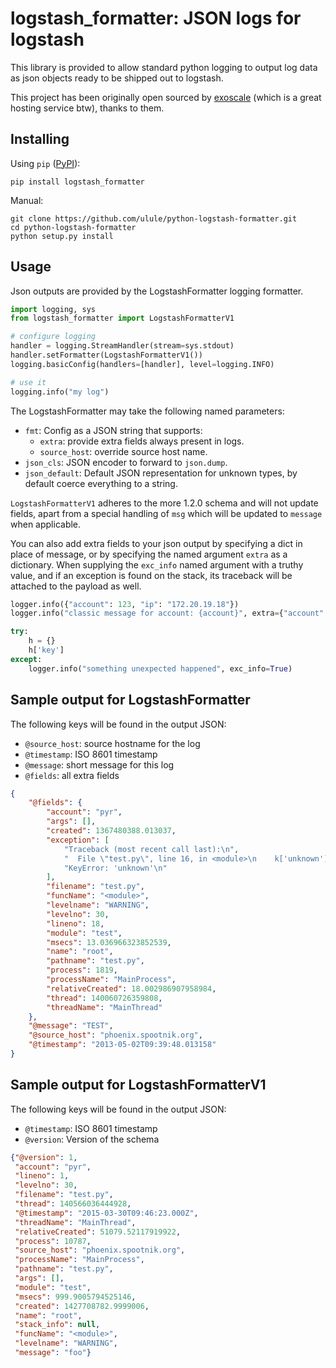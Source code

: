 # logstash_formatter: JSON logs for logstash
This library is provided to allow standard python logging to output log data
as json objects ready to be shipped out to logstash.

This project has been originally open sourced by [exoscale](https://www.exoscale.ch/) (which is a great hosting service btw),
thanks to them.

## Installing
Using `pip` ([PyPI](https://pypi.python.org/pypi/logstash_formatter)):
~~~
pip install logstash_formatter
~~~

Manual:
~~~
git clone https://github.com/ulule/python-logstash-formatter.git
cd python-logstash-formatter
python setup.py install
~~~

## Usage
Json outputs are provided by the LogstashFormatter logging formatter.
~~~python
import logging, sys
from logstash_formatter import LogstashFormatterV1

# configure logging
handler = logging.StreamHandler(stream=sys.stdout)
handler.setFormatter(LogstashFormatterV1())
logging.basicConfig(handlers=[handler], level=logging.INFO)

# use it
logging.info("my log")
~~~

The LogstashFormatter may take the following named parameters:
* `fmt`: Config as a JSON string that supports:
  * `extra`: provide extra fields always present in logs.
  * `source_host`: override source host name.
* `json_cls`: JSON encoder to forward to `json.dump`.
* `json_default`: Default JSON representation for unknown types,
  by default coerce everything to a string.

`LogstashFormatterV1` adheres to the more 1.2.0 schema and will not update
fields, apart from a special handling of `msg` which will be updated to
`message` when applicable.

You can also add extra fields to your json output by specifying a dict in place of message, or by specifying
the named argument `extra` as a dictionary. When supplying the `exc_info` named argument with a truthy value,
and if an exception is found on the stack, its traceback will be attached to the payload as well.

~~~python
logger.info({"account": 123, "ip": "172.20.19.18"})
logger.info("classic message for account: {account}", extra={"account": account})

try:
    h = {}
    h['key']
except:
    logger.info("something unexpected happened", exc_info=True)
~~~

## Sample output for LogstashFormatter
The following keys will be found in the output JSON:
* `@source_host`: source hostname for the log
* `@timestamp`: ISO 8601 timestamp
* `@message`: short message for this log
* `@fields`: all extra fields

~~~json
{
    "@fields": {
        "account": "pyr",
        "args": [],
        "created": 1367480388.013037,
        "exception": [
            "Traceback (most recent call last):\n",
            "  File \"test.py\", line 16, in <module>\n    k['unknown']\n",
            "KeyError: 'unknown'\n"
        ],
        "filename": "test.py",
        "funcName": "<module>",
        "levelname": "WARNING",
        "levelno": 30,
        "lineno": 18,
        "module": "test",
        "msecs": 13.036966323852539,
        "name": "root",
        "pathname": "test.py",
        "process": 1819,
        "processName": "MainProcess",
        "relativeCreated": 18.002986907958984,
        "thread": 140060726359808,
        "threadName": "MainThread"
    },
    "@message": "TEST",
    "@source_host": "phoenix.spootnik.org",
    "@timestamp": "2013-05-02T09:39:48.013158"
}
~~~

## Sample output for LogstashFormatterV1
The following keys will be found in the output JSON:
* `@timestamp`: ISO 8601 timestamp
* `@version`: Version of the schema

~~~json
{"@version": 1,
 "account": "pyr",
 "lineno": 1,
 "levelno": 30,
 "filename": "test.py",
 "thread": 140566036444928,
 "@timestamp": "2015-03-30T09:46:23.000Z",
 "threadName": "MainThread",
 "relativeCreated": 51079.52117919922,
 "process": 10787,
 "source_host": "phoenix.spootnik.org",
 "processName": "MainProcess",
 "pathname": "test.py",
 "args": [],
 "module": "test",
 "msecs": 999.9005794525146,
 "created": 1427708782.9999006,
 "name": "root",
 "stack_info": null,
 "funcName": "<module>",
 "levelname": "WARNING",
 "message": "foo"}
~~~
